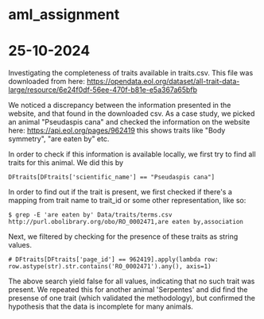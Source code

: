 # aml_assignment

# 25-10-2024

Investigating the completeness of traits available in traits.csv. 
This file was downloaded from here: https://opendata.eol.org/dataset/all-trait-data-large/resource/6e24f0df-56ee-470f-b81e-e5a367a65bfb

We noticed a discrepancy between the information presented in the website, and that found in the downloaded csv. 
As a case study, we picked an animal "Pseudaspis cana" and checked the information on the website here: https://api.eol.org/pages/962419
this shows traits like "Body symmetry", "are eaten by" etc. 

In order to check if this information is available locally, we first try to find all traits for this animal. We did this by

```
DFtraits[DFtraits['scientific_name'] == "Pseudaspis cana"]
```

In order to find out if the trait is present, we first checked if there's a mapping from trait name to trait_id or some other representation, like so:

``` 
$ grep -E 'are eaten by' Data/traits/terms.csv
http://purl.obolibrary.org/obo/RO_0002471,are eaten by,association
```

Next, we filtered by checking for the presence of these traits as string values. 

```
# DFtraits[DFtraits['page_id'] == 962419].apply(lambda row: row.astype(str).str.contains('RO_0002471').any(), axis=1)
```

The above search yield false for all values, indicating that no such trait was present.
We repeated this for another animal 'Serpentes' and did find the presense of one trait (which validated the methodology), but confirmed the hypothesis that the data is incomplete for many animals.
